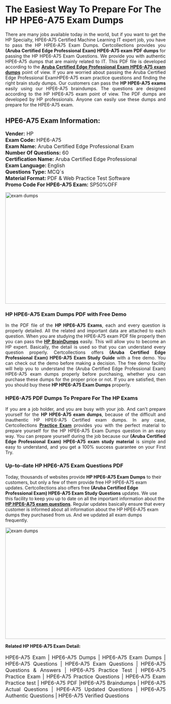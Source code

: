 <h1>The Easiest Way To Prepare For The HP HPE6-A75 Exam Dumps</h1> <p style="text-align:justify">There are many jobs available today in the world, but if you want to get the HP Specialty, HPE6-A75 Certified Machine Learning IT expert job, you have to pass the HP HPE6-A75 Exam Dumps. Certcollections provides you <strong>(Aruba Certified Edge Professional Exam) HPE6-A75 exam PDF dumps</strong> for passing the HP HPE6-A75 Exam Questions. We provide you with authentic HPE6-A75 dumps that are mainly related to IT. This PDF file is developed according to the <a href="https://www.certsofficial.com/hp/hpe6-a75-questions"><strong>Aruba Certified Edge Professional Exam HPE6-A75 exam dumps</strong></a> point of view. If you are worried about passing the Aruba Certified Edge Professional ExamHPE6-A75 exam practice questions and finding the right brain study dumps. Our customers can pass the <strong>HP HPE6-A75 exams </strong>easily using our HPE6-A75 braindumps. The questions are designed according to the HP HPE6-A75 exam point of view. The PDF dumps are developed by HP professionals. Anyone can easily use these dumps and prepare for the HPE6-A75 exam.</p> <h2><strong>HPE6-A75 Exam Information:</strong></h2> <p><span style="font-size:16px"><strong>Vender:</strong> HP<br /> <strong>Exam Code:</strong> HPE6-A75<br /> <strong>Exam Name:</strong> Aruba Certified Edge Professional Exam<br /> <strong>Number Of Questions:</strong> 60<br /> <strong>Certification Name:</strong> Aruba Certified Edge Professional<br /> <strong>Exam Language: </strong>English<br /> <strong>Questions Type:</strong> MCQ`s<br /> <strong>Material Format: </strong>PDF & Web Practice Test Software<br /> <strong>Promo Code For HPE6-A75 Exam:</strong> SP50%OFF</span></p> <p><a href="https://www.certsofficial.com/hp/hpe6-a75-questions" rel="no-follow"><img alt="exam dumps" src="https://www.certcollections.com/uploads/content/certsofficial.jpg" style="height:350px; width:750px" /></a></p> <h3><strong>HP HPE6-A75 Exam Dumps PDF with Free Demo</strong></h3> <p style="text-align:justify">In the PDF file of the <strong>HP HPE6-A75 Exams</strong>, each and every question is properly detailed. All the related and important data are attached to each question. When you are studying the HPE6-A75 exam PDF file properly then you can pass the <a href="https://www.certsofficial.com/hp-dumps"><strong>HP BrainDumps</strong></a> easily. This will allow you to become an HP expert. Basically, the detail is used so that you can understand every question properly. Certcollections offers <strong>(Aruba Certified Edge Professional Exam) HPE6-A75 Exam Study Guide</strong> with a free demo. You can check out the demo before making a decision. The free demo facility will help you to understand the (Aruba Certified Edge Professional Exam) HPE6-A75 exam dumps properly before purchasing, whether you can purchase these dumps for the proper price or not. If you are satisfied, then you should buy these <strong>HP HPE6-A75 Exam Dumps</strong> properly.</p> <h3><strong>HPE6-A75 PDF Dumps To Prepare For The HP Exams</strong></h3> <p style="text-align:justify">If you are a job holder, and you are busy with your job. And can't prepare yourself for the <strong>HP HPE6-A75 exam dumps</strong>, because of the difficult and inauthentic HP HPE6-A75 Certified exam dumps. In any case, Certcollections <strong><a href="https://www.certsofficial.com/">Practice Exam</a></strong> provides you with the perfect material to prepare yourself for the HP HPE6-A75 Exam Dumps question in an easy way. You can prepare yourself during the job because our <strong>(Aruba Certified Edge Professional Exam) HPE6-A75 exam study material</strong> is simple and easy to understand, and you get a 100% success guarantee on your First Try.</p> <h3><strong>Up-to-date HP HPE6-A75 Exam Questions PDF</strong></h3> <p>Today, thousands of websites provide <strong>HP HPE6-A75 Exam Dumps</strong> to their customers, but only a few of them provide free HP HPE6-A75 exam updates. Certcollections also offers free <strong>(Aruba Certified Edge Professional Exam) HPE6-A75 Exam Study Questions</strong> updates. We use this facility to keep you up to date on all the important information about the <a href="https://www.certsofficial.com/hp/hpe6-a75-questions"><strong>HP HPE6-A75 exam questions</strong></a>. Regular updates basically ensure that every customer is informed about all information about the HP HPE6-A75 exam dumps they purchased from us. And we updated all exam dumps frequently.</p> <p><a href="https://www.certsofficial.com/hp/hpe6-a75-questions"><img alt="exam dumps " src="https://www.certcollections.com/uploads/content/certsofficial2.jpg" style="height:350px; width:750px" /></a></p> <p style="text-align:justify"><span style="font-size:14px"><strong>Related HP HPE6-A75 Exam Detail:</strong></span><br /> <br /> <span style="font-size:16px">HPE6-A75 Exam | HPE6-A75 Dumps | HPE6-A75 Exam Dumps | HPE6-A75 Questions | HPE6-A75 Exam Questions | HPE6-A75 Questions & Answers | HPE6-A75 Practice Test | HPE6-A75 Practice Exam | HPE6-A75 Practice Questions | HPE6-A75 Exam Practice test | HPE6-A75 PDF |HPE6-A75 Braindumps | HPE6-A75 Actual Questions | HPE6-A75 Updated Questions | HPE6-A75 Authentic Questions | HPE6-A75 Verified Questions</span></p>
